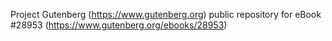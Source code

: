 Project Gutenberg (https://www.gutenberg.org) public repository for eBook #28953 (https://www.gutenberg.org/ebooks/28953)

